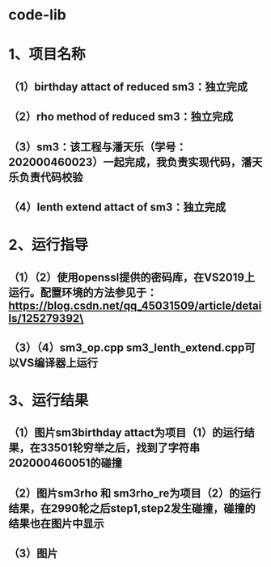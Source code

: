 # code-lib
# 1、项目名称
## （1）birthday attact of reduced sm3：独立完成
## （2）rho method of reduced sm3：独立完成
## （3）sm3：该工程与潘天乐（学号：202000460023）一起完成，我负责实现代码，潘天乐负责代码校验
## （4）lenth extend attact of sm3：独立完成
# 2、运行指导
## （1）（2）使用openssl提供的密码库，在VS2019上运行。配置环境的方法参见于：https://blog.csdn.net/qq_45031509/article/details/125279392\
## （3）（4）sm3_op.cpp sm3_lenth_extend.cpp可以VS编译器上运行
# 3、运行结果
## （1）图片sm3birthday attact为项目（1）的运行结果，在33501轮穷举之后，找到了字符串202000460051的碰撞
## （2）图片sm3rho 和 sm3rho_re为项目（2）的运行结果，在2990轮之后step1,step2发生碰撞，碰撞的结果也在图片中显示
## （3）图片
